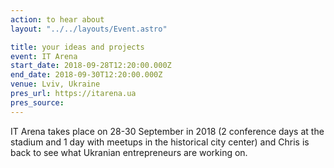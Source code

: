 ```yaml
---
action: to hear about
layout: "../../layouts/Event.astro"

title: your ideas and projects
event: IT Arena
start_date: 2018-09-28T12:20:00.000Z
end_date: 2018-09-30T12:20:00.000Z
venue: Lviv, Ukraine
pres_url: https://itarena.ua
pres_source:
---
```


IT Arena takes place on 28-30 September in 2018 (2 conference days at the stadium and 1 day with meetups in the historical city center) and Chris is back to see what Ukranian entrepreneurs are working on.
